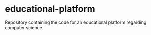 # educational-platform
Repository containing the code for an educational platform regarding computer science.
